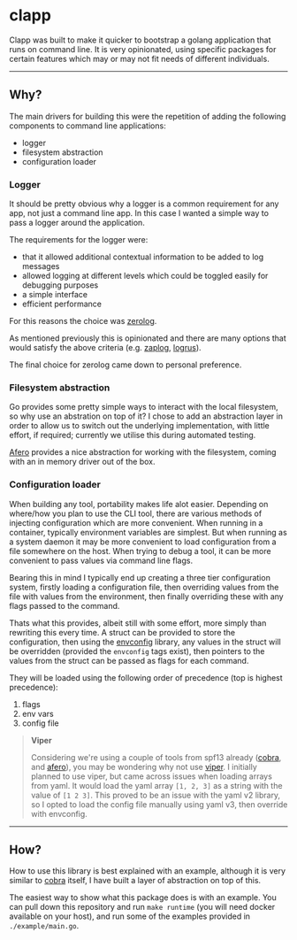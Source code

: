 # clapp

Clapp was built to make it quicker to bootstrap a golang application that runs on command line. It is very opinionated, using specific packages for certain features which may or may not fit needs of different individuals. 

---

## Why?

The main drivers for building this were the repetition of adding the following components to command line applications:

- logger
- filesystem abstraction
- configuration loader

### Logger

It should be pretty obvious why a logger is a common requirement for any app, not just a command line app. In this case I wanted a simple way to pass a logger around the application. 

The requirements for the logger were:
- that it allowed additional contextual information to be added to log messages
- allowed logging at different levels which could be toggled easily for debugging purposes
- a simple interface
- efficient performance

For this reasons the choice was [zerolog](https://github.com/rs/zerolog).

As mentioned previously this is opinionated and there are many options that would satisfy the above criteria (e.g. [zaplog](https://github.com/uber-go/zap), [logrus](https://github.com/sirupsen/logrus)). 

The final choice for zerolog came down to personal preference.

### Filesystem abstraction

Go provides some pretty simple ways to interact with the local filesystem, so why use an abstration on top of it? I chose to add an abstraction layer in order to allow us to switch out the underlying implementation, with little effort, if required; currently we utilise this during automated testing.

[Afero](https://github.com/spf13/afero) provides a nice abstraction for working with the filesystem, coming with an in memory driver out of the box.

### Configuration loader

When building any tool, portability makes life alot easier. Depending on where/how you plan to use the CLI tool, there are various methods of injecting configuration which are more convenient. When running in a container, typically environment variables are simplest. But when running as a system daemon it may be more convenient to load configuration from a file somewhere on the host. When trying to debug a tool, it can be more convenient to pass values via command line flags.

Bearing this in mind I typically end up creating a three tier configuration system, firstly loading a configuration file, then overriding values from the file with values from the environment, then finally overriding these with any flags passed to the command. 

Thats what this provides, albeit still with some effort, more simply than rewriting this every time. A struct can be provided to store the configuration, then using the [envconfig](https://github.com/kelseyhightower/envconfig) library, any values in the struct will be overridden (provided the `envconfig` tags exist), then pointers to the values from the struct can be passed as flags for each command. 

They will be loaded using the following order of precedence (top is highest precedence):

1. flags
1. env vars
1. config file

> **Viper**
>
> Considering we're using a couple of tools from spf13 already ([cobra](https://github.com/spf13/cobra), and [afero](https://github.com/spf13/afero)), you may be wondering why not use [viper](https://github.com/spf13/viper). I initially planned to use viper, but came across issues when loading arrays from yaml. It would load the yaml array `[1, 2, 3]` as a string with the value of `[1 2 3]`. This proved to be an issue with the yaml v2 library, so I opted to load the config file manually using yaml v3, then override with envconfig.

---

## How?

How to use this library is best explained with an example, although it is very similar to [cobra](https://github.com/spf13/cobra) itself, I have built a layer of abstraction on top of this.

The easiest way to show what this package does is with an example. You can pull down this repository and run `make runtime` (you will need docker available on your host), and run some of the examples provided in `./example/main.go`.


